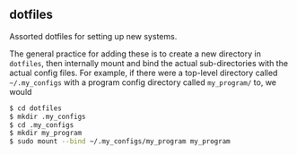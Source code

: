 ## dotfiles

Assorted dotfiles for setting up new systems.

The general practice for adding these is to create a new directory in `dotfiles`, then internally mount and bind the actual sub-directories with the actual config files. For example, if there were a top-level directory called `~/.my_configs` with a program config directory called `my_program/` to, we would 

```sh
$ cd dotfiles
$ mkdir .my_configs
$ cd .my_configs
$ mkdir my_program
$ sudo mount --bind ~/.my_configs/my_program my_program
```